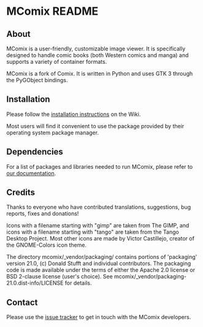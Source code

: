 # MComix README

## About

MComix is a user-friendly, customizable image viewer. It is specifically
designed to handle comic books (both Western comics and manga) and supports a
variety of container formats.

MComix is a fork of Comix. It is written in Python and uses GTK 3 through the
PyGObject bindings.

## Installation

Please follow the [installation instructions](https://sourceforge.net/p/mcomix/wiki/Installation/)
on the Wiki.

Most users will find it convenient to use the package provided by their
operating system package manager.

## Dependencies

For a list of packages and libraries needed to run MComix, please refer to
[our documentation](https://sourceforge.net/p/mcomix/wiki/Home/#Dependencies).

## Credits

Thanks to everyone who have contributed translations, suggestions, bug
reports, fixes and donations!

Icons with a filename starting with "gimp" are taken from The GIMP, and
icons with a filename starting with "tango" are taken from the Tango Desktop
Project. Most other icons are made by Victor Castillejo, creator of the
GNOME-Colors icon theme.

The directory mcomix/_vendor/packaging/ contains portions of
'packaging' version 21.0, (c) Donald Stufft and individual contributors.
The packaging code is made available under the terms of either the
Apache 2.0 license or BSD 2-clause license (user's choice).
See mcomix/_vendor/packaging-21.0.dist-info/LICENSE for details.

## Contact

Please use the [issue tracker](https://sourceforge.net/p/mcomix/_list/tickets)
to get in touch with the MComix developers.
